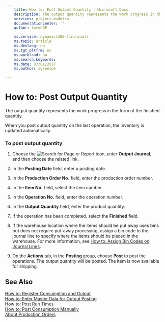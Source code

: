 ```yaml
---
    title: How to: Post Output Quantity | Microsoft Docs
    description: The output quantity represents the work progress in the form of the finished quantity.
    services: project-madeira
    documentationcenter: ''
    author: SorenGP

    ms.service: dynamics365-financials
    ms.topic: article
    ms.devlang: na
    ms.tgt_pltfrm: na
    ms.workload: na
    ms.search.keywords:
    ms.date: 07/01/2017
    ms.author: sgroespe

---
```

# How to: Post Output Quantity
The output quantity represents the work progress in the form of the finished quantity.  
  
 When you post output quantity on the last operation, the inventory is updated automatically.  
  
### To post output quantity  
  
1.  Choose the ![Search for Page or Report](media/ui-search/search_small.png "Search for Page or Report icon") icon, enter **Output Journal**, and then choose the related link.  
  
2.  In the **Posting Date** field, enter a posting date.  
  
3.  In the **Production Order No.** field, enter the production order number.  
  
4.  In the **Item No.** field, select the item number.  
  
5.  In the **Operation No.** field, enter the operation number.  
  
6.  In the **Output Quantity** field, enter the product quantity.  
  
7.  If the operation has been completed, select the **Finished** field.  
  
8.  If the warehouse location where the items should be put away uses bins but does not require put-away processing,  assign a bin code to the journal line to specify where the items should be placed in the warehouse. For more information, see [How to: Assign Bin Codes on Journal Lines](../how-to-assign-bin-codes-on-journal-lines.md).  
  
9. On the **Actions** tab, in the **Posting** group, choose **Post** to post the operations. The output quantity will be posted. The item is now available for shipping.  
  
## See Also  
 [How to: Register Consumption and Output](../how-to-register-consumption-and-output.md)   
 [How to: Enter Master Data for Output Posting](../how-to-enter-master-data-for-output-posting.md)   
 [How to: Post Run Times](../how-to-post-run-times.md)   
 [How to: Post Consumption Manually](../how-to-post-consumption-manually.md)   
 [About Production Orders](../about-production-orders.md)